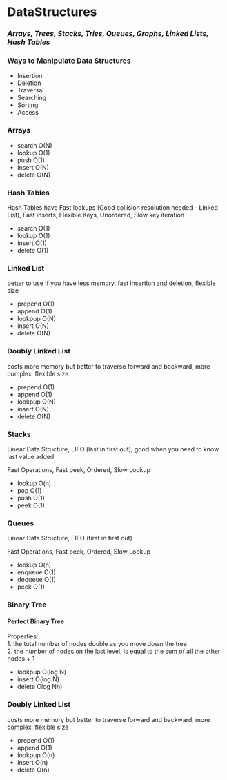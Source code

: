 # DataStructures


<div>
    <h3><i><b>Arrays, Trees, Stacks, Tries, Queues, Graphs, Linked Lists, Hash Tables</b></i></h3>
</div>
<div>
    <h3>Ways to Manipulate Data Structures </h3>
    <ul>
        <li>Insertion</li>
        <li>Deletion</li>
        <li>Traversal</li>
        <li>Searching</li>
        <li>Sorting</li>
        <li>Access</li>
    </ul>        
</div>
<div>
    <h3>Arrays</h3>
    <ul>
        <li>search O(N)</li>
        <li>lookup O(1)</li>
        <li>push O(1)</li>
        <li>insert O(N)</li>
        <li>delete O(N)</li>
    </ul>
</div>
<div>
    <h3>Hash Tables</h3>
    <p>Hash Tables have Fast lookups (Good collision resolution needed - Linked List), Fast inserts, Flexible Keys, Unordered, Slow key iteration</p>
    <ul>
        <li>search O(1)</li>
        <li>lookup O(1)</li>
        <li>insert O(1)</li>
        <li>delete O(1)</li>
    </ul>
</div>
<div>
    <h3>Linked List</h3>
    <p>better to use if you have less memory, fast insertion and deletion, flexible size</p>  
    <ul>
        <li>prepend O(1)</li>
        <li>append O(1)</li>
        <li>lookpup O(N)</li>
        <li>insert O(N)</li>
        <li>delete O(N)</li>
    </ul>
    <h3>Doubly Linked List</h3>
    <p>costs more memory but better to traverse forward and backward, more complex, flexible size</p>
    <ul>
        <li>prepend O(1)</li>
        <li>append O(1)</li>
        <li>lookpup O(N)</li>
        <li>insert O(N)</li>
        <li>delete O(N)</li>
    </ul>
</div>
<div>
    <h3>Stacks</h3>
    <p>Linear Data Structure, LIFO (last in first out), good when you need to know last value added</p>
    <p>Fast Operations, Fast peek, Ordered, Slow Lookup</p>
    <ul>
        <li>lookup O(n)</li>
        <li>pop O(1)</li>
        <li>push O(1)</li>
        <li>peek O(1)</li>
    </ul>
    <h3>Queues</h3>
    <p>Linear Data Structure, FIFO (first in first out)</p>
    <p>Fast Operations, Fast peek, Ordered, Slow Lookup</p>
    <ul>
        <li>lookup O(n)</li>
        <li>enqueue O(1)</li>
        <li>dequeue O(1)</li>
        <li>peek O(1)</li>
    </ul>
</div>
<div>
    <h3>Binary Tree</h3>
        <h4>Perfect Binary Tree</h4>
        <p> Properties: <br>
                1. the total number of nodes double as you move down the tree<br>
                2. the number of nodes on the last level, is equal to the sum of all the other nodes + 1</p>
        <ul>
            <li>lookpup O(log N)</li>
            <li>insert O(log N)</li>
            <li>delete Olog Nn)</li>
        </ul>
        <h3>Doubly Linked List</h3>
        <p>costs more memory but better to traverse forward and backward, more complex, flexible size</p>
        <ul>
            <li>prepend O(1)</li>
            <li>append O(1)</li>
            <li>lookpup O(n)</li>
            <li>insert O(n)</li>
            <li>delete O(n)</li>
        </ul>
</div>

